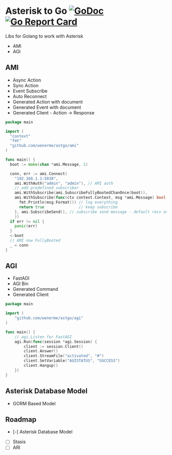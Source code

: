 # Asterisk to Go [![GoDoc][doc-img]][doc] [![Go Report Card][report-card-img]][report-card]

Libs for Golang to work with Asterisk

* AMI
* AGI

[doc-img]: http://img.shields.io/badge/GoDoc-Reference-blue.svg
[doc]: https://pkg.go.dev/github.com/wenerme/astgo

[report-card-img]: https://goreportcard.com/badge/github.com/wenerme/astgo
[report-card]: https://goreportcard.com/report/github.com/wenerme/astgo

## AMI

* Async Action
* Sync Action
* Event Subscribe
* Auto Reconnect
* Generated Action with document
* Generated Event with document
* Generated Client - Action -> Response

```go
package main

import (
  "context"
  "fmt"
  "github.com/wenerme/astgo/ami"
)

func main() {
  boot := make(chan *ami.Message, 1)

  conn, err := ami.Connect(
    "192.168.1.1:5038",
    ami.WithAuth("admin", "admin"), // AMI auth
    // add predefined subscriber
    ami.WithSubscribe(ami.SubscribeFullyBootedChanOnce(boot)),
    ami.WithSubscribe(func(ctx context.Context, msg *ami.Message) bool {
      fmt.Println(msg.Format()) // log everything
      return true               // keep subscribe
    }, ami.SubscribeSend(), // subscribe send message - default recv only
    ))
  if err != nil {
    panic(err)
  }
  <-boot
  // AMI now FullyBooted
  _ = conn
}
```

## AGI

* FastAGI
* AGI Bin
* Generated Command
* Generated Client

```go
package main

import (
	"github.com/wenerme/astgo/agi"
)

func main() {
	// agi.Listen for FastAGI
	agi.Run(func(session *agi.Session) {
		client := session.Client()
		client.Answer()
		client.StreamFile("activated", "#")
		client.SetVariable("AGISTATUS", "SUCCESS")
		client.Hangup()
	})
}
```

## Asterisk Database Model
* GORM Based Model

## Roadmap
* [-] Asterisk Database Model
* [ ] Stasis
* [ ] ARI
